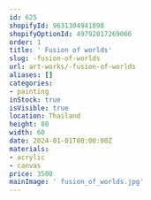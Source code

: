 ```yaml
---
id: 625
shopifyId: 9631304941898
shopifyOptionId: 49792017269066
order: 1
title: ' Fusion of worlds'
slug: -fusion-of-worlds
url: art-works/-fusion-of-worlds
aliases: []
categories:
- painting
inStock: true
isVisible: true
location: Thailand
height: 80
width: 60
date: 2024-01-01T00:00:00Z
materials:
- acrylic
- canvas
price: 3500
mainImage: ' fusion_of_worlds.jpg'
---
```

